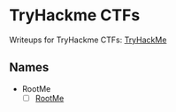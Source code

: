 # TryHackme CTFs

Writeups for TryHackme CTFs: [TryHackMe](<https://www.tryhackme.com>)

## Names

- RootMe
   - [ ] [RootMe](<https://github.com/saucea/CTFs/blob/main/TryHackMe/RootMe/RootMe.md>)
